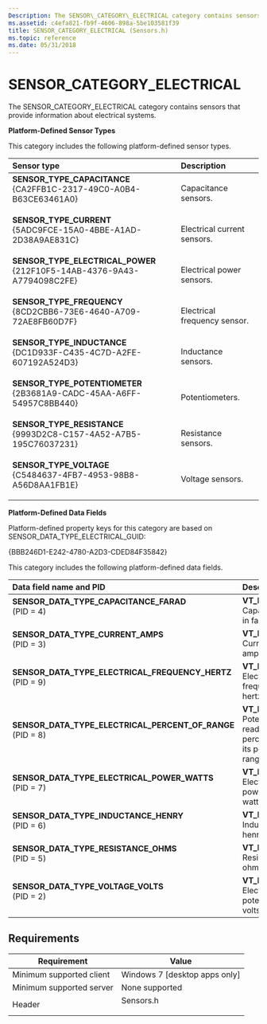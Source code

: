 ```yaml
---
Description: The SENSOR\_CATEGORY\_ELECTRICAL category contains sensors that provide information about electrical systems.
ms.assetid: c4efa821-fb9f-4606-898a-5be103581f39
title: SENSOR_CATEGORY_ELECTRICAL (Sensors.h)
ms.topic: reference
ms.date: 05/31/2018
---
```


# SENSOR\_CATEGORY\_ELECTRICAL

The SENSOR\_CATEGORY\_ELECTRICAL category contains sensors that provide information about electrical systems.

**Platform-Defined Sensor Types**

This category includes the following platform-defined sensor types.



| Sensor type                                                                                                                                                                                                                                                                                              | Description                             |
|:---------------------------------------------------------------------------------------------------------------------------------------------------------------------------------------------------------------------------------------------------------------------------------------------------------|:----------------------------------------|
| <span id="SENSOR_TYPE_CAPACITANCE"></span><span id="sensor_type_capacitance"></span><dl> <dt>**SENSOR\_TYPE\_CAPACITANCE**</dt> <dt>{CA2FFB1C-2317-49C0-A0B4-B63CE63461A0}</dt> </dl>                 | Capacitance sensors.<br/>         |
| <span id="SENSOR_TYPE_CURRENT"></span><span id="sensor_type_current"></span><dl> <dt>**SENSOR\_TYPE\_CURRENT**</dt> <dt>{5ADC9FCE-15A0-4BBE-A1AD-2D38A9AE831C}</dt> </dl>                             | Electrical current sensors.<br/>  |
| <span id="SENSOR_TYPE_ELECTRICAL_POWER"></span><span id="sensor_type_electrical_power"></span><dl> <dt>**SENSOR\_TYPE\_ELECTRICAL\_POWER**</dt> <dt>{212F10F5-14AB-4376-9A43-A7794098C2FE}</dt> </dl> | Electrical power sensors.<br/>    |
| <span id="SENSOR_TYPE_FREQUENCY"></span><span id="sensor_type_frequency"></span><dl> <dt>**SENSOR\_TYPE\_FREQUENCY**</dt> <dt>{8CD2CBB6-73E6-4640-A709-72AE8FB60D7F}</dt> </dl>                       | Electrical frequency sensor.<br/> |
| <span id="SENSOR_TYPE_INDUCTANCE"></span><span id="sensor_type_inductance"></span><dl> <dt>**SENSOR\_TYPE\_INDUCTANCE**</dt> <dt>{DC1D933F-C435-4C7D-A2FE-607192A524D3}</dt> </dl>                    | Inductance sensors.<br/>          |
| <span id="SENSOR_TYPE_POTENTIOMETER"></span><span id="sensor_type_potentiometer"></span><dl> <dt>**SENSOR\_TYPE\_POTENTIOMETER**</dt> <dt>{2B3681A9-CADC-45AA-A6FF-54957C8BB440}</dt> </dl>           | Potentiometers.<br/>              |
| <span id="SENSOR_TYPE_RESISTANCE"></span><span id="sensor_type_resistance"></span><dl> <dt>**SENSOR\_TYPE\_RESISTANCE**</dt> <dt>{9993D2C8-C157-4A52-A7B5-195C76037231}</dt> </dl>                    | Resistance sensors.<br/>          |
| <span id="SENSOR_TYPE_VOLTAGE"></span><span id="sensor_type_voltage"></span><dl> <dt>**SENSOR\_TYPE\_VOLTAGE**</dt> <dt>{C5484637-4FB7-4953-98B8-A56D8AA1FB1E}</dt> </dl>                             | Voltage sensors.<br/>             |



**Platform-Defined Data Fields**

Platform-defined property keys for this category are based on SENSOR\_DATA\_TYPE\_ELECTRICAL\_GUID:

{BBB246D1-E242-4780-A2D3-CDED84F35842}

This category includes the following platform-defined data fields.



| Data field name and PID                                                                                                                                                                                                                                                                                                         | Description                                                                                   |
|:--------------------------------------------------------------------------------------------------------------------------------------------------------------------------------------------------------------------------------------------------------------------------------------------------------------------------------|:----------------------------------------------------------------------------------------------|
| <span id="SENSOR_DATA_TYPE_CAPACITANCE_FARAD"></span><span id="sensor_data_type_capacitance_farad"></span><dl> <dt>**SENSOR\_DATA\_TYPE\_CAPACITANCE\_FARAD**</dt> <dt> (PID = 4) </dt> </dl>                                | **VT\_R8**<br/> Capacitance in farads.<br/>                                       |
| <span id="SENSOR_DATA_TYPE_CURRENT_AMPS"></span><span id="sensor_data_type_current_amps"></span><dl> <dt>**SENSOR\_DATA\_TYPE\_CURRENT\_AMPS**</dt> <dt>(PID = 3) </dt> </dl>                                                | **VT\_R8**<br/> Current in amperes.<br/>                                          |
| <span id="SENSOR_DATA_TYPE_ELECTRICAL_FREQUENCY_HERTZ"></span><span id="sensor_data_type_electrical_frequency_hertz"></span><dl> <dt>**SENSOR\_DATA\_TYPE\_ELECTRICAL\_FREQUENCY\_HERTZ**</dt> <dt>(PID = 9) </dt> </dl>     | **VT\_R8**<br/> Electrical frequency in hertz.<br/>                               |
| <span id="SENSOR_DATA_TYPE_ELECTRICAL_PERCENT_OF_RANGE"></span><span id="sensor_data_type_electrical_percent_of_range"></span><dl> <dt>**SENSOR\_DATA\_TYPE\_ELECTRICAL\_PERCENT\_OF\_RANGE**</dt> <dt>(PID = 8) </dt> </dl> | **VT\_R8**<br/> Potentiometer reading as a percentage of its possible range.<br/> |
| <span id="SENSOR_DATA_TYPE_ELECTRICAL_POWER_WATTS"></span><span id="sensor_data_type_electrical_power_watts"></span><dl> <dt>**SENSOR\_DATA\_TYPE\_ELECTRICAL\_POWER\_WATTS**</dt> <dt> (PID = 7) </dt> </dl>                | **VT\_R8**<br/> Electrical power in watts.<br/>                                   |
| <span id="SENSOR_DATA_TYPE_INDUCTANCE_HENRY"></span><span id="sensor_data_type_inductance_henry"></span><dl> <dt>**SENSOR\_DATA\_TYPE\_INDUCTANCE\_HENRY**</dt> <dt>(PID = 6) </dt> </dl>                                    | **VT\_R8**<br/> Inductance in henries.<br/>                                       |
| <span id="SENSOR_DATA_TYPE_RESISTANCE_OHMS"></span><span id="sensor_data_type_resistance_ohms"></span><dl> <dt>**SENSOR\_DATA\_TYPE\_RESISTANCE\_OHMS**</dt> <dt>(PID = 5) </dt> </dl>                                       | **VT\_R8**<br/> Resistance in ohms.<br/>                                          |
| <span id="SENSOR_DATA_TYPE_VOLTAGE_VOLTS"></span><span id="sensor_data_type_voltage_volts"></span><dl> <dt>**SENSOR\_DATA\_TYPE\_VOLTAGE\_VOLTS**</dt> <dt>(PID = 2) </dt> </dl>                                             | **VT\_R8**<br/> Electrical potential in volts.<br/>                               |



## Requirements



| Requirement | Value |
|-------------------------------------|--------------------------------------------------------------------------------------|
| Minimum supported client<br/> | Windows 7 \[desktop apps only\]<br/>                                           |
| Minimum supported server<br/> | None supported<br/>                                                            |
| Header<br/>                   | <dl> <dt>Sensors.h</dt> </dl> |



 

 




